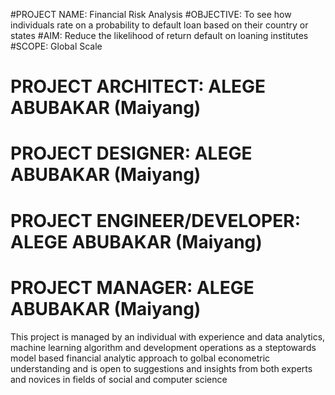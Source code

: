 #PROJECT NAME: Financial Risk Analysis
#OBJECTIVE: To see how individuals rate on a probability to default loan based on their country or states
#AIM: Reduce the likelihood of return default on loaning institutes
#SCOPE: Global Scale


# PROJECT ARCHITECT: ALEGE ABUBAKAR (Maiyang)
# PROJECT DESIGNER: ALEGE ABUBAKAR (Maiyang)
# PROJECT ENGINEER/DEVELOPER: ALEGE ABUBAKAR (Maiyang)
# PROJECT MANAGER: ALEGE ABUBAKAR (Maiyang)

This project is managed by an individual with experience and data analytics, machine learning algorithm and development operations 
as a steptowards model based financial analytic approach to golbal econometric understanding
and is open to suggestions and insights from both experts and novices in fields of social and computer science

